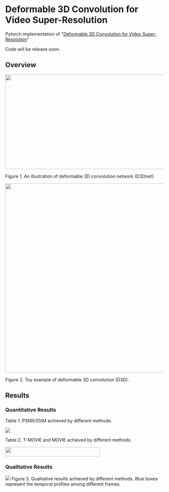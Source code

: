 # Deformable 3D Convolution for Video Super-Resolution
Pytorch implementation of "[Deformable 3D Convolution for Video Super-Resolution](https://ieeexplore.ieee.org/document/8998204)"

Code will be release soon.

## Overview
<img src="https://github.com/XinyiYing/D3Dnet/blob/master/images/Network.jpg" width="550" height="300" />

Figure 1. An illustration of deformable 3D convolution network (D3Dnet). 

<img src="https://github.com/XinyiYing/D3Dnet/blob/master/images/D3D.jpg" width="1200" height="600" />

Figure 2. Toy example of deformable 3D convolution (D3D).
## Results
### Quantitative Results
Table 1. PSNR/SSIM achieved by different methods.

<img src=https://github.com/XinyiYing/D3Dnet/blob/master/images/table1.JPG>

Table 2. T-MOVIE and MOVIE achieved by different methods.

<img src="https://github.com/XinyiYing/D3Dnet/blob/master/images/table2.JPG" width="300" height="30" />

### Qualitative Results
<img src=https://github.com/XinyiYing/D3Dnet/blob/master/images/compare.jpg>
Figure 3. Qualitative results achieved by different methods. Blue boxes represent the temporal profiles among different frames.
